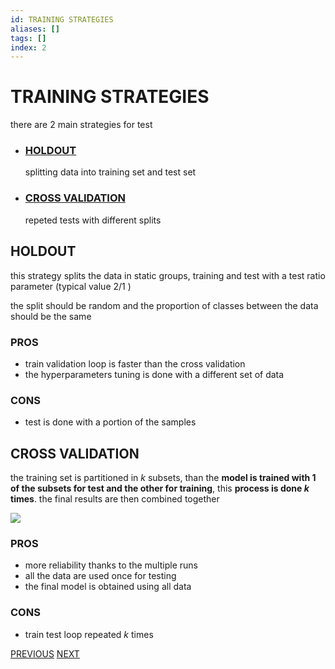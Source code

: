 ```yaml
---
id: TRAINING STRATEGIES
aliases: []
tags: []
index: 2
---
```


# TRAINING STRATEGIES

there are 2 main strategies for test

- ### [HOLDOUT](#HOLDOUT)

	splitting data into training set and test set

- ### [CROSS VALIDATION](#CROSS_VALIDATION)

	repeted tests with different splits

## HOLDOUT

this strategy splits the data in static groups, training and test with a test ratio parameter (typical value $2/1$ )

 the split should be random and the proportion of classes between the data should be the same
### PROS

- train validation loop is faster than the cross validation
- the hyperparameters tuning is done with a different set of data

### CONS

- test is done with a portion of the samples



## CROSS VALIDATION

the training set is partitioned in $k$ subsets, than the **model is trained with 1 of the subsets for test and the other for training**, this **process is done $k$ times**. the final results are then combined together

![](Pasted_image_20231230181830.png)

### PROS

- more reliability thanks to the multiple runs
- all the data are used once for testing
- the final model is obtained using all data

### CONS

- train test loop repeated $k$ times


[PREVIOUS](CLASSIFICATION.md) [NEXT](PERFORMANCE_OF_A_CLASSIFIER.md)
